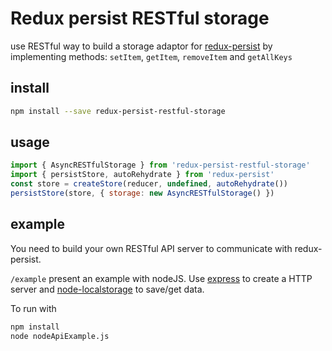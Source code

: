 # Redux persist RESTful storage


use RESTful way to build a storage adaptor for [redux-persist](https://github.com/rt2zz/redux-persist) by implementing methods: `setItem`, `getItem`, `removeItem` and `getAllKeys`

## install 

```bash
npm install --save redux-persist-restful-storage
```

## usage 
```javascript
import { AsyncRESTfulStorage } from 'redux-persist-restful-storage'
import { persistStore, autoRehydrate } from 'redux-persist'
const store = createStore(reducer, undefined, autoRehydrate())
persistStore(store, { storage: new AsyncRESTfulStorage() })
``` 

## example 

You need to build your own RESTful API server to communicate with redux-persist. 

``` /example ``` present an example with nodeJS. Use [express](https://github.com/expressjs/express) to create a HTTP server and [node-localstorage](https://github.com/lmaccherone/node-localstorage) to save/get data.

To run with
```bash
npm install
node nodeApiExample.js
```